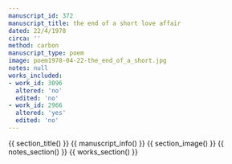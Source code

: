 ```yaml
---
manuscript_id: 372
manuscript_title: the end of a short love affair
dated: 22/4/1978
circa: ''
method: carbon
manuscript_type: poem
image: poem1978-04-22-the_end_of_a_short.jpg
notes: null
works_included:
- work_id: 3096
  altered: 'no'
  edited: 'no'
- work_id: 2966
  altered: 'yes'
  edited: 'no'
---
```


{{ section_title() }}
{{ manuscript_info() }}
{{ section_image() }}
{{ notes_section() }}
{{ works_section() }}
